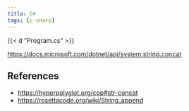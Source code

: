 ```yaml
---
title: C#
tags: [c-sharp]
---
```


{{< d "Program.cs" >}}

<https://docs.microsoft.com/dotnet/api/system.string.concat>

## References

- <https://hyperpolyglot.org/cpp#str-concat>
- <https://rosettacode.org/wiki/String_append>
